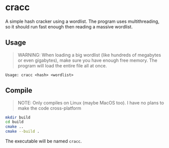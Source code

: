 # cracc
A simple hash cracker using a wordlist. The program uses multithreading, so it should run fast enough then reading a massive wordlist.

## Usage
> WARNING: When loading a big wordlist (like hundreds of megabytes or even gigabytes), make sure you have enough free memory. The program will load the entire file all at once.

```
Usage: cracc <hash> <wordlist>
```

## Compile
> NOTE: Only compiles on Linux (maybe MacOS too). I have no plans to make the code cross-platform
```bash
mkdir build
cd build
cmake ..
cmake --build .
```
The executable will be named `cracc`.
